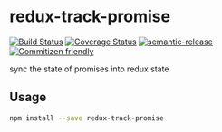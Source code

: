 # redux-track-promise

[![Build Status](https://travis-ci.org/jedwards1211/redux-track-promise.svg?branch=master)](https://travis-ci.org/jedwards1211/redux-track-promise)
[![Coverage Status](https://coveralls.io/repos/github/jedwards1211/redux-track-promise/badge.svg?branch=master)](https://coveralls.io/github/jedwards1211/redux-track-promise?branch=master)
[![semantic-release](https://img.shields.io/badge/%20%20%F0%9F%93%A6%F0%9F%9A%80-semantic--release-e10079.svg)](https://github.com/semantic-release/semantic-release)
[![Commitizen friendly](https://img.shields.io/badge/commitizen-friendly-brightgreen.svg)](http://commitizen.github.io/cz-cli/)

sync the state of promises into redux state

## Usage

```sh
npm install --save redux-track-promise
```

